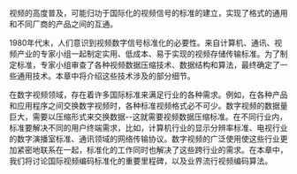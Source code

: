 视频的高度普及，可能归功于国际化的视频信号的标准的建立，实现了格式的通用和不同厂商的产品之间的互通。

1980年代末，人们意识到视频数字信号标准化的必要性。来自计算机、通讯、视频产业的专家小组一起制定实用、低成本、易于实现的视频存储传输标准。为了制定标准，专家小组审查了各种视频数据压缩技术、数据结构和算法，最终确定了一些通用技术。本章中将介绍这些技术涉及的部分细节。

在数字视频领域，存在着许多国际标准来满足行业的各种需求。例如，在各种产品和应用程序之间交换数字视频时，各种标准视频格式必不可少。数字视频的数据量巨大，需要以压缩形式来交换数据--这就需要视频数据压缩标准。在不同行业内，标准要解决不同的用户终端需求，比如，计算机行业的显示分辨率标准、电视行业的数字演播室标准、通讯领域的网络传输协议。数字视频的广泛使用使这些行业更加紧密地联系在一起，标准化的工作同时也解决了这些跨行业的需求。在本章中，我们将讨论国际视频编码标准化的重要里程碑，以及业界流行视频编码算法。
